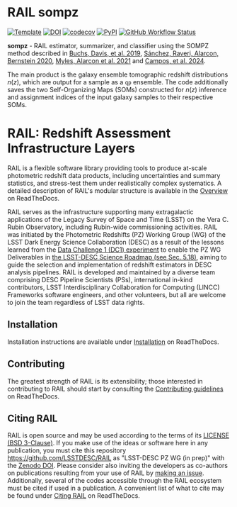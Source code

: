 # RAIL sompz

[![Template](https://img.shields.io/badge/Template-LINCC%20Frameworks%20Python%20Project%20Template-brightgreen)](https://lincc-ppt.readthedocs.io/en/latest/)
[![DOI](https://zenodo.org/badge/223043497.svg)](https://zenodo.org/badge/latestdoi/223043497)
[![codecov](https://codecov.io/gh/LSSTDESC/rail_sompz/branch/main/graph/badge.svg)](https://codecov.io/gh/LSSTDESC/rail_sompz)
[![PyPI](https://img.shields.io/pypi/v/pz-rail-sompz?color=blue&logo=pypi&logoColor=white)](https://pypi.org/project/pz-rail-sompz/)
[![GitHub Workflow Status](https://img.shields.io/github/actions/workflow/status/LSSTDESC/rail_sompz/smoke-test.yml)](https://github.com/LSSTDESC/rail_sompz/actions/workflows/smoke-test.yml)

**sompz** - RAIL estimator, summarizer, and classifier using the SOMPZ method described in [Buchs, Davis, et al. 2019](https://arxiv.org/pdf/1901.05005.pdf), [Sánchez, Raveri, Alarcon, Bernstein 2020](https://arxiv.org/pdf/2004.09542.pdf), [Myles, Alarcon et al. 2021](https://arxiv.org/pdf/2012.08566.pdf) and [Campos, et al. 2024](https://arxiv.org/pdf/2408.00922). 


The main product is the galaxy ensemble tomographic redshift distributions $n(z)$, which are output for a sample as a `qp` ensemble. The code additionally saves the two Self-Organizing Maps (SOMs) constructed for $n(z)$ inference and assignment indices of the input galaxy samples to their respective SOMs.

# RAIL: Redshift Assessment Infrastructure Layers

RAIL is a flexible software library providing tools to produce at-scale
photometric redshift data products, including uncertainties and summary
statistics, and stress-test them under realistically complex systematics.
A detailed description of RAIL's modular structure is available in the 
[Overview](https://lsstdescrail.readthedocs.io/en/latest/source/overview.html) 
on ReadTheDocs.

RAIL serves as the infrastructure supporting many extragalactic applications 
of the Legacy Survey of Space and Time (LSST) on the Vera C. Rubin Observatory,
including Rubin-wide commissioning activities. RAIL was initiated by the
Photometric Redshifts (PZ) Working Group (WG) of the LSST Dark Energy Science 
Collaboration (DESC) as a result of the lessons learned from the 
[Data Challenge 1 (DC1) experiment](https://academic.oup.com/mnras/article/499/2/1587/5905416) 
to enable the PZ WG Deliverables in 
[the LSST-DESC Science Roadmap (see Sec. 5.18)](https://lsstdesc.org/assets/pdf/docs/DESC_SRM_latest.pdf), 
aiming to guide the selection and implementation of redshift estimators in DESC
analysis pipelines. RAIL is developed and maintained by a diverse team
comprising DESC Pipeline Scientists (PSs), international in-kind contributors,
LSST Interdisciplinary Collaboration for Computing (LINCC) Frameworks software
engineers, and other volunteers, but all are welcome to join the team
regardless of LSST data rights. 

## Installation

Installation instructions are available under 
[Installation](https://lsstdescrail.readthedocs.io/en/latest/source/installation.html)
on ReadTheDocs.

## Contributing

The greatest strength of RAIL is its extensibility; those interested in
contributing to RAIL should start by consulting the 
[Contributing guidelines](https://lsstdescrail.readthedocs.io/en/latest/source/contributing.html)
on ReadTheDocs.

## Citing RAIL

RAIL is open source and may be used according to the terms of its 
[LICENSE](https://github.com/LSSTDESC/RAIL/blob/main/LICENSE) 
[(BSD 3-Clause)](https://opensource.org/licenses/BSD-3-Clause).
If you make use of the ideas or software here in any publication, you must cite
this repository <https://github.com/LSSTDESC/RAIL> as "LSST-DESC PZ WG (in prep)" 
with the [Zenodo DOI](https://doi.org/10.5281/zenodo.7017551).
Please consider also inviting the developers as co-authors on publications
resulting from your use of RAIL by 
[making an issue](https://github.com/LSSTDESC/RAIL/issues/new/choose).
Additionally, several of the codes accessible through the RAIL ecosystem must 
be cited if used in a publication. A convenient list of what to cite may be found under 
[Citing RAIL](https://lsstdescrail.readthedocs.io/en/latest/source/citing.html) on ReadTheDocs.

